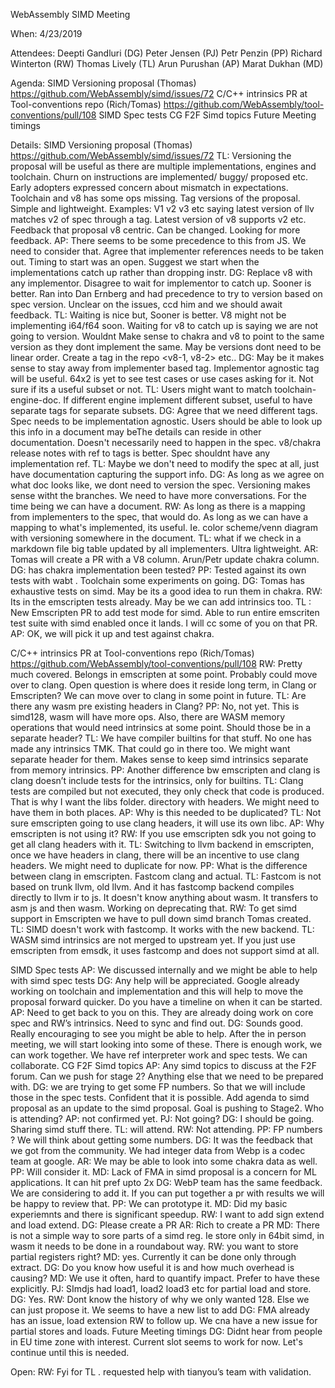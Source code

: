 WebAssembly SIMD Meeting

When: 4/23/2019

Attendees: 
Deepti Gandluri (DG)
Peter Jensen (PJ)
Petr Penzin (PP)
Richard Winterton (RW)
Thomas Lively (TL)
Arun Purushan (AP)
Marat Dukhan (MD)

Agenda: 
SIMD Versioning proposal (Thomas)  https://github.com/WebAssembly/simd/issues/72
C/C++ intrinsics PR at Tool-conventions repo (Rich/Tomas) https://github.com/WebAssembly/tool-conventions/pull/108
SIMD Spec tests
CG F2F Simd topics
Future Meeting timings




Details:
SIMD Versioning proposal (Thomas)  https://github.com/WebAssembly/simd/issues/72
TL: Versioning the proposal will be useful as there are multiple implementations, engines and toolchain. Churn on instructions are implemented/ buggy/ proposed etc.  Early adopters expressed concern about mismatch in expectations.  Toolchain and v8 has some ops missing.  Tag versions of the proposal. Simple and lightweight. Examples: V1 v2 v3 etc saying latest version of llv matches v2 of spec through a tag. Latest version of v8 supports v2 etc. Feedback that proposal v8 centric. Can be changed. Looking for more feedback.
AP: There seems to be some precedence to this from JS. We need to consider that. Agree that implementer references needs to be taken out. Timing to start was an open. Suggest we start when the implementations catch up rather than dropping instr.
DG: Replace v8 with any implementor. Disagree to wait for implementor to catch up. Sooner is better. Ran into Dan Ernberg and had precedence to try to version based on spec version. Unclear on the issues, ccd him and we should await feedback.
TL: Waiting is nice but, Sooner is better. V8 might not be implementing i64/f64 soon. Waiting for v8 to catch up is saying we are not going to version. Wouldnt Make sense to chakra and v8 to point to the same version as they dont implement the same. May be versions dont need to be linear order. Create a tag in the repo <v8-1, v8-2> etc..
DG: May be it makes sense to stay away from implementer based tag. Implementor agnostic tag will be useful. 64x2 is yet to see test cases or use cases asking for it. Not sure if its a useful subset or not. 
TL: Users might want to match toolchain-engine-doc. If different engine implement different subset, useful to have separate tags for separate subsets. 
DG: Agree that we need different tags. Spec needs to be implementation agnostic. Users should be able to look up this info in a document may beThe details can reside in other documentation. Doesn't necessarily need to happen in the spec. v8/chakra release notes with ref to tags is better. Spec shouldnt have any implementation ref. 
TL: Maybe we don't need to modify the spec at all, just have documentation capturing the support info.
DG: As long as we agree on what doc looks like, we dont need to version the spec. Versioning makes sense witht the branches. We need to have more conversations. For the time being we can have a document.
RW: As long as there is a mapping from implementers to the spec, that would do. As long as we can have a mapping to what's implemented, its useful. Ie. color scheme/venn diagram  with versioning somewhere in the document.
TL: what if we check in a markdown file big table updated by all implementers. Ultra lightweight. 
<Everyone agrees>
AR: Tomas will create a PR with a V8 column. Arun/Petr update chakra column. 
DG: has chakra implementation been tested?
PP: Tested against its own tests with wabt . Toolchain some experiments on going.
DG: Tomas has exhaustive tests on simd. May be its a good idea to run them in chakra.
RW: Its in the emscripten tests already. May be we can add intrinsics too. 
TL : New Emscripten PR to add test mode for simd. Able to run entire emscriten test suite with simd enabled once it lands. I will cc some of you on that PR. 
AP: OK, we will pick it up and test against chakra. 


C/C++ intrinsics PR at Tool-conventions repo (Rich/Tomas) https://github.com/WebAssembly/tool-conventions/pull/108
RW: Pretty much covered. Belongs in emscripten at some point. Probably could move over to clang. Open question is where does it reside long term, in Clang or Emscripten? We can move over to clang in some point in future.
TL: Are there any wasm pre existing headers in Clang? 
PP: No, not yet. This is simd128, wasm will have more ops.  Also, there are WASM memory operations that would need intrinsics at some point. Should those be in a separate header?
TL: We have compiler builtins for that stuff. No one has made any intrinsics TMK. That could go in there too. We might want separate header for them. Makes sense to keep simd intrinsics separate from memory intrinsics. 
PP: Another difference bw emscripten and clang is clang doesn’t include tests for the intrinsics, only for builtins. 
TL: Clang tests are compiled but not executed, they only check that code is produced. That is why I want the libs folder. directory with headers. We might need to have them in both places.
AP: Why is this needed to be duplicated? 
TL: Not sure emscripten going to use clang headers, it will use its own libc. 
AP: Why emscripten is not using it?
RW: If you use emscripten sdk you not going to get all clang headers with it. 
TL: Switching to llvm backend in emscripten, once we have headers in clang, there will be an incentive to use clang headers. We might need to duplicate for now. 
PP: What is the difference between clang in emscripten. Fastcom clang and actual.
TL: Fastcom is not based on trunk llvm, old llvm. And it has fastcomp backend compiles directly to llvm ir to js. It doesn't know anything about wasm. It transfers to asm js and then wasm. Working on deprecating that. 
RW: To get simd support in Emscripten we have to pull down simd branch Tomas created. 
TL: SIMD doesn't work with fastcomp. It works with the new backend. 
TL: WASM simd intrinsics are not merged to upstream yet. If you just use emscripten from emsdk, it uses fastcomp and does not support simd at all. 

SIMD Spec tests
AP: We discussed internally and we might be able to help with simd spec tests
DG: Any help will be appreciated. Google already working on toolchain and implementation and this will help to move the proposal forward quicker. Do you have a timeline on when it can be started. 
AP: Need to get back to you on this. They are already doing work on core spec and RW’s intrinsics. Need to sync and find out. 
DG: Sounds good. Really encouraging to see you might be able to help. After the in person meeting, we will start looking into some of these. There is enough work, we can work together. We have ref interpreter work and spec tests. We can collaborate.
CG F2F Simd topics
AP: Any simd topics to discuss at the F2F forum. Can we push for stage 2? Anything else that we need to be prepared with.
DG: we are trying to get some FP numbers. So that we will include those in the spec tests. Confident that it is possible. Add agenda to simd proposal as an update to the simd proposal. Goal is pushing to Stage2. Who is attending?
AP:  not confirmed yet.
PJ: Not going?
DG: I should be going.  Sharing simd stuff there. 
TL: will attend. 
RW: Not attending. 
PP: FP numbers ? We will think about getting some numbers. 
DG: It  was the feedback that we got from the community. We had integer data from Webp is a codec team at google. 
AR: We may be able to look into some chakra data as well. 
PP: Will consider it.
MD: Lack of FMA in simd proposal is a concern for ML applications. It can hit pref upto 2x
DG: WebP team has the same feedback. We are considering to add it. If you can put together a pr with results we will be happy to review that. 
PP: We can prototype it.
MD: Did my basic experiemnts and there is significant speedup. 
RW: I want to add sign extend and load extend.
DG: Please create a PR
AR: Rich to create a PR
MD: There is not a simple way to sore parts of a simd reg. Ie store only in 64bit simd, in wasm it needs to be done in a roundabout way. 
RW: you want to store partial registers right?
MD: yes. Currently it can be done only through extract.
DG: Do you know how useful it is and how much overhead is causing?
MD: We use it often, hard to quantify impact. Prefer to have these explicitly. 
PJ: SImdjs had load1, load2 load3 etc for partial load and store.
DG: Yes.
RW: Dont know the history of why we only wanted 128. Else we can just propose it. We seems to have a new list to add
DG: FMA already has an issue, load extension RW to follow up. We cna have a new issue for partial stores and loads.
Future Meeting timings
DG: Didnt hear from people in EU time zone with interest. Current slot seems to work for now. Let's continue until this is needed.

Open:
RW: Fyi for TL . requested help with tianyou’s team with validation. 



